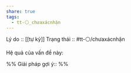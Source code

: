 ```yaml
---
share: true
tags:
  - tt-⚪_chưaxácnhận
---
```


Lý do :: [[tự kỷ]]
Trạng thái :: #tt-⚪/chưaxácnhận

Hệ quả của vấn đề này:


%%
Giải pháp gợi ý:: 
%%

